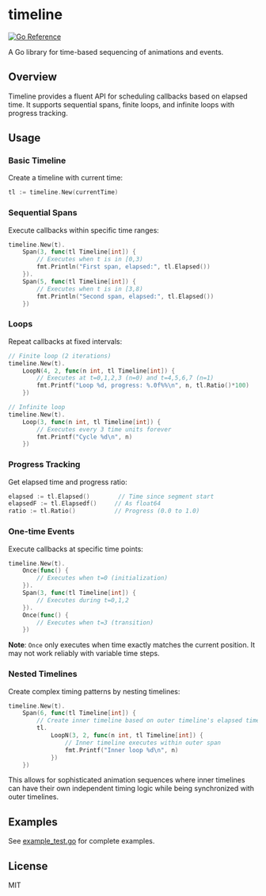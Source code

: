 # timeline

[![Go Reference](https://pkg.go.dev/badge/github.com/eihigh/timeline.svg)](https://pkg.go.dev/github.com/eihigh/timeline)

A Go library for time-based sequencing of animations and events.

## Overview

Timeline provides a fluent API for scheduling callbacks based on elapsed time. It supports sequential spans, finite loops, and infinite loops with progress tracking.

## Usage

### Basic Timeline

Create a timeline with current time:

```go
tl := timeline.New(currentTime)
```

### Sequential Spans

Execute callbacks within specific time ranges:

```go
timeline.New(t).
    Span(3, func(tl Timeline[int]) {
        // Executes when t is in [0,3)
        fmt.Println("First span, elapsed:", tl.Elapsed())
    }).
    Span(5, func(tl Timeline[int]) {
        // Executes when t is in [3,8)
        fmt.Println("Second span, elapsed:", tl.Elapsed())
    })
```

### Loops

Repeat callbacks at fixed intervals:

```go
// Finite loop (2 iterations)
timeline.New(t).
    LoopN(4, 2, func(n int, tl Timeline[int]) {
        // Executes at t=0,1,2,3 (n=0) and t=4,5,6,7 (n=1)
        fmt.Printf("Loop %d, progress: %.0f%%\n", n, tl.Ratio()*100)
    })

// Infinite loop
timeline.New(t).
    Loop(3, func(n int, tl Timeline[int]) {
        // Executes every 3 time units forever
        fmt.Printf("Cycle %d\n", n)
    })
```

### Progress Tracking

Get elapsed time and progress ratio:

```go
elapsed := tl.Elapsed()        // Time since segment start
elapsedF := tl.Elapsedf()     // As float64
ratio := tl.Ratio()           // Progress (0.0 to 1.0)
```

### One-time Events

Execute callbacks at specific time points:

```go
timeline.New(t).
    Once(func() {
        // Executes when t=0 (initialization)
    }).
    Span(3, func(tl Timeline[int]) {
        // Executes during t=0,1,2
    }).
    Once(func() {
        // Executes when t=3 (transition)
    })
```

**Note**: `Once` only executes when time exactly matches the current position. It may not work reliably with variable time steps.

### Nested Timelines

Create complex timing patterns by nesting timelines:

```go
timeline.New(t).
    Span(6, func(tl Timeline[int]) {
        // Create inner timeline based on outer timeline's elapsed time
        tl.
            LoopN(3, 2, func(n int, tl Timeline[int]) {
                // Inner timeline executes within outer span
                fmt.Printf("Inner loop %d\n", n)
            })
    })
```

This allows for sophisticated animation sequences where inner timelines can have their own independent timing logic while being synchronized with outer timelines.

## Examples

See [example_test.go](example_test.go) for complete examples.

## License

MIT
